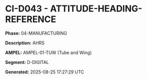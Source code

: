 # CI-D043 - ATTITUDE-HEADING-REFERENCE

**Phase:** 04-MANUFACTURING

**Description:** AHRS

**AMPEL:** AMPEL-01-TUW (Tube and Wing)

**Segment:** D-DIGITAL

**Generated:** 2025-08-25 17:27:29 UTC
